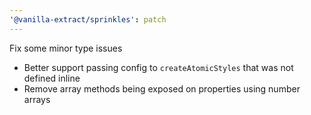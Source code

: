 ```yaml
---
'@vanilla-extract/sprinkles': patch
---
```


Fix some minor type issues

- Better support passing config to `createAtomicStyles` that was not defined inline
- Remove array methods being exposed on properties using number arrays
